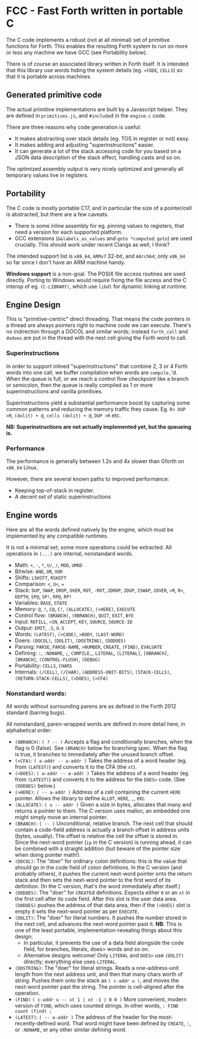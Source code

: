 # FCC - Fast Forth written in portable C

The C code implements a robust (not at all minimal) set of primitive functions
for Forth. This enables the resulting Forth system to run on more or less any
machine we have GCC (see Portability below).

There is of course an associated library written in Forth itself. It is intended
that this library use words hiding the system details (eg. `>CODE`, `CELLS`) so
that it is portable across machines.

## Generated primitive code

The actual primitive implementations are built by a Javascript helper. They are
defined in `primitives.js`, and `#include`d in the `engine.c` code.

There are three reasons why code generation is useful:

- It makes abstracting over stack details (eg. TOS in register or not) easy.
- It makes adding and adjusting "superinstructions" easier.
- It can generate a lot of the stack accessing code for you based on a JSON data
  description of the stack effect, handling casts and so on.

The optimized assembly output is very nicely optimized and generally all
temporary values live in registers.

## Portability

The C code is mostly portable C17, and in particular the size of a pointer/cell
is abstracted, but there are a few caveats.

- There is some inline assembly for eg. pinning values to registers, that need
  a version for each supported platform.
- GCC extensions (`&&labels_as_values` and `goto *computed_goto`) are used
  crucially. This should work under recent Clangs as well, I think?

The intended support list is `x86_64`, `ARMv7` 32-bit, and `AArch64`; only
`x86_64` so far since I don't have an ARM machine handy.

**Windows support** is a non-goal. The POSIX file access routines are used
directly. Porting to Windows would require fixing the file access and the C
interop of eg. `(C-LIBRARY)`, which use `libdl` for dynamic linking at runtime.


## Engine Design

This is "primitive-centric" direct threading. That means the code pointers in a
thread are always pointers right to machine code we can execute. There's no
indirection through a DOCOL and similar words; instead `forth_call` and `dodoes`
are put in the thread with the next cell giving the Forth word to call.

### Superinstructions

In order to support inlined "superinstructions" that combine 2, 3 or 4 Forth
words into one call, we buffer compilation when words are `compile,`'d. When the
queue is full, or we reach a control flow checkpoint like a branch or semicolon,
then the queue is really compiled as 1 or more superinstructions and vanilla
primitives.

Superinstructions yield a substantial performance boost by capturing some common
patterns and reducing the memory traffic they cause. Eg. `R> DUP >R`,
`(dolit) + @`, `cells (dolit) + @`, `DUP >R` etc.

**NB: Superinstructions are not actually implemented yet, but the queueing is.**

### Performance

The performance is generally between 1.2x and 4x slower than Gforth on `x86_64`
Linux.

However, there are several known paths to improved performance:

- Keeping top-of-stack in register.
- A decent set of static superinstructions


## Engine words

Here are all the words defined natively by the engine, which must be implemented
by any compatible runtimes.

It is not a minimal set; some more operations could be extracted. All operations
in `(...)` are internal, nonstandard words.

- Math: `+`, `-`, `*`, `U/`, `/`, `MOD`, `UMOD`
- Bitwise: `AND`, `OR`, `XOR`
- Shifts: `LSHIFT`, `RSHIFT`
- Comparison: `<`, `U<`, `=`
- Stack: `DUP`, `SWAP`, `DROP`, `OVER`, `ROT`, `-ROT`, `2DROP`, `2DUP`, `2SWAP`,
  `2OVER`, `>R`, `R>`, `DEPTH`, `SP@`, `SP!`, `RP@`, `RP!`
- Variables: `BASE`, `STATE`
- Memory: `@`, `!`, `C@`, `C!`, `(ALLOCATE)`, `(>HERE)`, `EXECUTE`
- Control flow: `(BRANCH)`, `(0BRANCH)`, `QUIT`, `EXIT`, `BYE`
- Input: `REFILL`, `>IN`, `ACCEPT`, `KEY`, `SOURCE`, `SOURCE-ID`
- Output: `EMIT`, `.S`, `U.S`
- Words: `(LATEST)`, `(>CODE)`, `>BODY`, `(LAST-WORD)`
- Doers: `(DOCOL)`, `(DOLIT)`, `(DOSTRING)`, `(DODOES)`
- Parsing: `PARSE`, `PARSE-NAME`, `>NUMBER`, `CREATE`, `(FIND)`, `EVALUATE`
- Defining: `:`, `:NONAME`, `;`, `COMPILE,`, `LITERAL`, `[LITERAL]`,
  `[0BRANCH]`, `[BRANCH]`, `(CONTROL-FLUSH)`, `(DEBUG)`
- Portability: `CELLS`, `CHARS`
- Internals: `(/CELL)`, `(/CHAR)`, `(ADDRESS-UNIT-BITS)`, `(STACK-CELLS)`,
  `(RETURN-STACK-CELLS)`, `(>DOES)`, `(>CFA)`

### Nonstandard words:

All words without surrounding parens are as defined in the Forth 2012 standard
(barring bugs).

All nonstandard, paren-wrapped words are defined in more detail here, in
alphabetical order:

- `(0BRANCH)`: `( ? -- )` Accepts a flag and conditionally branches, when the
  flag is 0 (false). See `(BRANCH)` below for branching spec. When the flag is
  true, it branches to immediately after the unused branch offset.
- `(>CFA)`: `( a-addr -- a-addr )` Takes the address of a word header (eg. from
  `(LATEST)`) and converts it to the CFA (the `xt`).
- `(>DOES)`: `( a-addr -- a-addr )` Takes the address of a word header (eg. from
  `(LATEST)`) and converts it to the address for the `DOES>` code. (See
  `(DODOES)` below.)
- `(>HERE)`: `( -- a-addr )` Address of a cell containing the current `HERE`
  pointer. Allows the library to define `ALLOT`, `HERE`, `,`, etc.
- `(ALLOCATE)`: `( u -- addr )` Given a size in bytes, allocates that many and
  returns a pointer to them. The C version uses malloc; an embedded one might
  simply move an internal pointer.
- `(BRANCH)`: `( -- )` Unconditional, relative branch. The next cell that should
  contain a code-field address is actually a branch offset in address units
  (bytes, usually). The offset is relative the cell the offset is stored in.
  Since the next-word pointer (`ip` in the C version) is running ahead, it can
  be combined with a straight addition (but beware of the pointer size when
  doing pointer math!).
- `(DOCOL)`: The "doer" for ordinary colon definitions: this is the value that
  should go in the code field of colon definitions. In the C version (and
  probably others), it pushes the current next-word pointer onto the return
  stack and then sets the next-word pointer to the first word of its definition.
  (In the C version, that's the word immediately after itself.)
- `(DODOES)`: The "doer" for `CREATE`d definitions. Expects either `0` or an
  `xt` in the first cell after its code field. After this slot is the user data
  area. `(DODOES)` pushes the address of that data area, then if the `(>DOES)`
  slot is empty it sets the next-word pointer as per `EXECUTE`.
- `(DOLIT)`: The "doer" for literal numbers. It pushes the number stored in the
  next cell, and advances the next-word pointer past it. **NB**: This is one of
  the least portable, implementation-revealing things about this design.
    - In particular, it prevents the use of a data field alongside the code
      field, for branches, literals, does> words and so on.
    - Alternative designs welcome! Only `LITERAL` and `DOES>` use `(DOLIT)`
      directly; everything else uses `LITERAL`.
- `(DOSTRING)`: The "doer" for literal strings. Reads a one-address-unit length
  from the next address unit, and then that many chars worth of string. Pushes
  them onto the stack as `( c-addr u )`, and moves the next-word pointer past
  the string. The pointer is cell-aligned after the operation.
- `(FIND)` `( c-addr u -- xt 1 | xt -1 | 0 0 )` More convenient, modern version
  of `FIND`, which uses counted strings. In other words, `: FIND count (find) ;`
- `(LATEST)`: `( -- a-addr )` The address of the header for the
  most-recently-defined word. That word might have been defined by `CREATE`,
  `:`, or `:NONAME`, or any other similar defining word.


